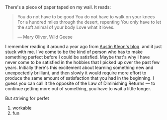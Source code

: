 ---
---

There's a piece of paper taped on my wall. It reads:

> You do not have to be good
> You do not have to walk on your knees
> For a hundred miles through the desert, repenting
> You only have to let the soft animal of your body
> Love what it loves.
> 
> &mdash; Mary Oliver, Wild Geese

I remember reading it around a year ago from [Austin Kleon's blog](https://austinkleon.com/2019/01/17/you-do-not-have-to-be-good/), and it just stuck with me. I've come to be the kind of person who has to make something perfect before I could be satisfied. Maybe that's why I have never come to be satisfied in the hobbies that I picked up over the past few years. Initially there's this excitement about learning something new and unexpectedly brilliant, and then slowly it would require more effort to produce the same amount of satisfaction that you had in the beginning. I guess you can call it the opposite of the Law of Diminishing Returns &mdash; to continue getting more out of something, you have to wait a little longer.

But striving for perfet



1. workable
2. fun